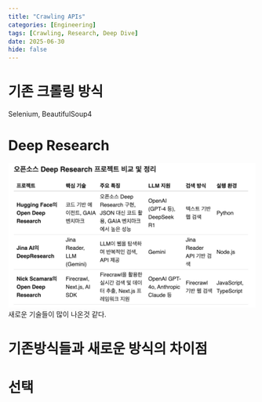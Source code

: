 ```yaml
---
title: "Crawling APIs"
categories: [Engineering]
tags: [Crawling, Research, Deep Dive]
date: 2025-06-30
hide: false
---
```


# 기존 크롤링 방식
Selenium, BeautifulSoup4

# Deep Research
![Open Deep Research](../../assets/imgs/posts/2025-06-30_jina.png)
새로운 기술들이 많이 나온것 같다.


# 기존방식들과 새로운 방식의 차이점


# 선택


